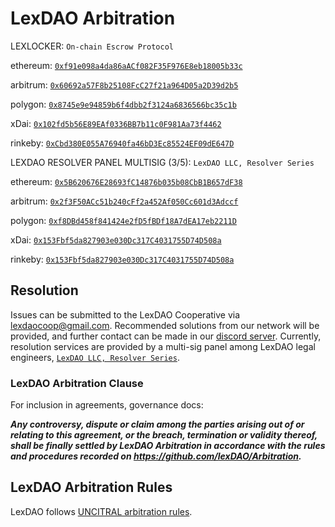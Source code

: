 # LexDAO Arbitration

LEXLOCKER: `On-chain Escrow Protocol`

ethereum: [`0xf91e098a4da86aACf082F35F976E8eb18005b33c`](https://etherscan.io/address/0xf91e098a4da86aACf082F35F976E8eb18005b33c#code)

arbitrum: [`0x60692a57F8b25108FcC27f21a964D05a2D39d2b5`](https://arbiscan.io/address/0x60692a57f8b25108fcc27f21a964d05a2d39d2b5#code)

polygon: [`0x8745e9e94859b6f4dbb2f3124a6836566bc35c1b`](https://polygonscan.com/address/0x8745e9e94859b6f4dbb2f3124a6836566bc35c1b#code)

xDai: [`0x102fd5b56E89EAf0336BB7b11c0F981Aa73f4462`](https://blockscout.com/xdai/mainnet/address/0x102fd5b56E89EAf0336BB7b11c0F981Aa73f4462/contracts)

rinkeby: [`0xCbd380E055A76940fa46bD3Ec85524EF09dE647D`](https://rinkeby.etherscan.io/address/0xCbd380E055A76940fa46bD3Ec85524EF09dE647D#code)

LEXDAO RESOLVER PANEL MULTISIG (3/5): `LexDAO LLC, Resolver Series`

ethereum: [`0x5B620676E28693fC14876b035b08CbB1B657dF38`](https://gnosis-safe.io/app/#/safes/0x5B620676E28693fC14876b035b08CbB1B657dF38/settings/owners)

arbitrum: [`0x2f3F50ACc51b240cFf2a452Af050Cc601d3Adccf`](https://arbitrum.gnosis-safe.io/app/#/safes/0x2f3F50ACc51b240cFf2a452Af050Cc601d3Adccf/settings/owners)

polygon: [`0xf8DBd458f841424e2fD5fBDf18A7dEA17eb2211D`](https://polygon.gnosis-safe.io/app/#/safes/0xf8DBd458f841424e2fD5fBDf18A7dEA17eb2211D/settings/owners)

xDai: [`0x153Fbf5da827903e030Dc317C4031755D74D508a`](https://xdai.gnosis-safe.io/app/#/safes/0x153Fbf5da827903e030Dc317C4031755D74D508a/settings/owners)

rinkeby: [`0x153Fbf5da827903e030Dc317C4031755D74D508a`](https://rinkeby.gnosis-safe.io/app/#/safes/0xDC58CEAcFBf482B7FaC70FF3aA6f6df46F039Fb9/settings/owners)

## Resolution

Issues can be submitted to the LexDAO Cooperative via <email><lexdaocoop@gmail.com>. Recommended solutions from our network will be provided, and further contact can be made in our [discord server](http://discord.gg/lexdao). Currently, resolution services are provided by a multi-sig panel among LexDAO legal engineers, [`LexDAO LLC, Resolver Series`](https://snapshot.org/#/llc.lexdao.eth/proposal/0x323b0e89522d6640df37c71361145b22eb19251c4a005324295eca7af3ed5961).

### LexDAO Arbitration Clause

For inclusion in agreements, governance docs:

***Any controversy, dispute or claim among the parties arising out of or relating to this agreement, or the breach, termination or validity thereof, shall be finally settled by LexDAO Arbitration in accordance with the rules and procedures recorded on https://github.com/lexDAO/Arbitration.***

## LexDAO Arbitration Rules

LexDAO follows [UNCITRAL arbitration rules](https://uncitral.un.org/en/texts/arbitration/contractualtexts/arbitration). 

